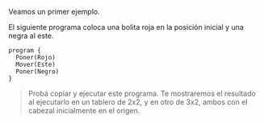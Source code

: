Veamos un primer ejemplo.

El siguiente programa coloca una bolita roja en la posición inicial y una negra al este.

```gobstones
program {
  Poner(Rojo)
  Mover(Este)
  Poner(Negro)
}
```

> Probá copiar y ejecutar este programa. Te mostraremos el resultado al ejecutarlo en un tablero de 2x2, y en otro de 3x2, ambos con el cabezal inicialmente en el origen.